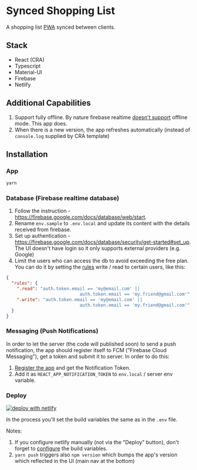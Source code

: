 # Synced Shopping List

A shopping list <a href="https://developer.mozilla.org/en-US/docs/Web/Progressive_web_apps" target="_blank">PWA</a> synced between clients.

## Stack

- React (CRA)
- Typescript
- Material-UI
- Firebase
- Netlify

## Additional Capabilities

1. Support fully offline. By nature firebase realtime [doesn't support](https://github.com/firebase/firebase-js-sdk/issues/3905#issuecomment-705194518) offline mode. This app does.
2. When there is a new version, the app refreshes automatically (instead of `console.log` supplied by CRA template)

## Installation

### App

```sh
yarn
```

### Database (Firebase realtime database)

1. Follow the instruction - <a href="https://firebase.google.com/docs/database/web/start" target="_blank">https://firebase.google.com/docs/database/web/start</a>.
2. Rename `env.sample` to `.env.local` and update its content with the details received from firebase.
3. Set up authentication - <a href="https://firebase.google.com/docs/database/security/get-started#set_up" target="_blank">https://firebase.google.com/docs/database/security/get-started#set_up</a>. The UI doesn't have login so it only supports external providers (e.g. Google)
4. Limit the users who can access the db to avoid exceeding the free plan. You can do it by setting the <a href="https://firebase.google.com/docs/database/security/get-started#access_your_rules" target="_blank">rules</a> write / read to certain users, like this:

```json
{
  "rules": {
    ".read": "auth.token.email == 'my@email.com' ||
							auth.token.email == 'my.friend@gmail.com'",
    ".write": "auth.token.email == 'my@email.com' ||
							auth.token.email == 'my.friend@gmail.com'",
  }
}
```

### Messaging (Push Notifications)

In order to let the server (the code will published soon) to send a push notification, the app should register itself to FCM ("Firebase Cloud Messaging"), get a token and submit it to server. In order to do this:

1. [Register the app](https://firebase.google.com/docs/cloud-messaging/js/client#configure_web_credentials_with_fcm) and get the Notification Token.
2. Add it as `REACT_APP_NOTIFICATION_TOKEN` to `env.local` / server env variable.

### Deploy

<a href="https://app.netlify.com/start/deploy?repository=https://github.com/moshfeu/synced-shopping-list" target="_blank"><img src="https://www.netlify.com/img/deploy/button.svg" alt="deploy with netlify"></a>

In the process you'll set the build variables the same as in the `.env` file.

Notes:

1. If you configure netlify manually (not via the "Deploy" button), don't forget to <a href="https://docs.netlify.com/configure-builds/environment-variables/#declare-variables" target="_blank">configure</a> the build variables.
2. `yarn push` triggers also `npm version` which bumps the app's version which reflected in the UI (main nav at the bottom)
